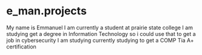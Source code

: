 # e_man.projects
My name is Emmanuel
I am currently a student at prairie state college
I am studying get a degree in Information Technology so i could use that to get a job in cybersecurity
I am studying currently studying to get a COMP Tia A+ certification
